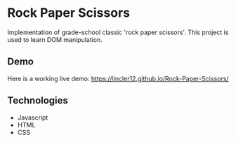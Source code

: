 # Rock Paper Scissors
Implementation of grade-school classic 'rock paper scissors'. This project is used to learn DOM manipulation.

## Demo
Here is a working live demo: https://lincler12.github.io/Rock-Paper-Scissors/

## Technologies
* Javascript
* HTML
* CSS
